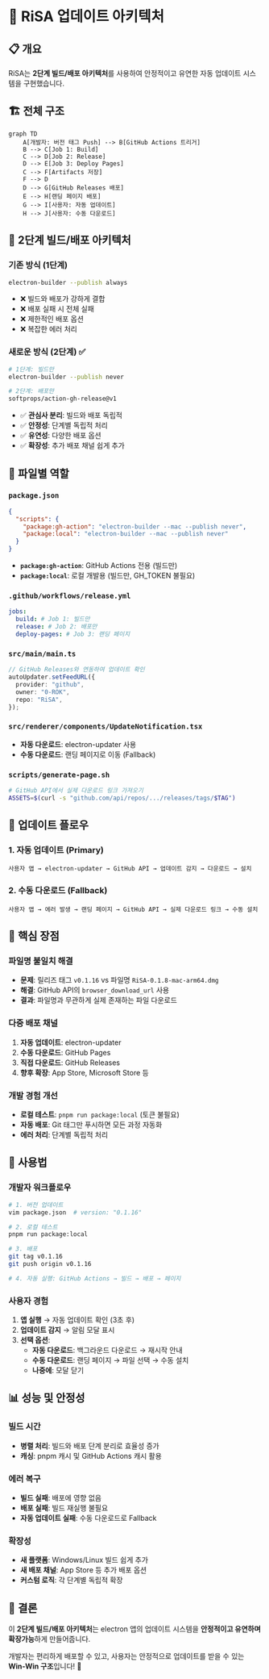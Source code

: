 # 🔄 RiSA 업데이트 아키텍처

## 📋 개요

RiSA는 **2단계 빌드/배포 아키텍처**를 사용하여 안정적이고 유연한 자동 업데이트 시스템을 구현했습니다.

## 🏗️ 전체 구조

```mermaid
graph TD
    A[개발자: 버전 태그 Push] --> B[GitHub Actions 트리거]
    B --> C[Job 1: Build]
    C --> D[Job 2: Release]
    D --> E[Job 3: Deploy Pages]
    C --> F[Artifacts 저장]
    F --> D
    D --> G[GitHub Releases 배포]
    E --> H[랜딩 페이지 배포]
    G --> I[사용자: 자동 업데이트]
    H --> J[사용자: 수동 다운로드]
```

## 🎯 2단계 빌드/배포 아키텍처

### **기존 방식 (1단계)**

```bash
electron-builder --publish always
```

- ❌ 빌드와 배포가 강하게 결합
- ❌ 배포 실패 시 전체 실패
- ❌ 제한적인 배포 옵션
- ❌ 복잡한 에러 처리

### **새로운 방식 (2단계)** ✅

```bash
# 1단계: 빌드만
electron-builder --publish never

# 2단계: 배포만
softprops/action-gh-release@v1
```

- ✅ **관심사 분리**: 빌드와 배포 독립적
- ✅ **안정성**: 단계별 독립적 처리
- ✅ **유연성**: 다양한 배포 옵션
- ✅ **확장성**: 추가 배포 채널 쉽게 추가

## 📁 파일별 역할

### `package.json`

```json
{
  "scripts": {
    "package:gh-action": "electron-builder --mac --publish never",
    "package:local": "electron-builder --mac --publish never"
  }
}
```

- **`package:gh-action`**: GitHub Actions 전용 (빌드만)
- **`package:local`**: 로컬 개발용 (빌드만, GH_TOKEN 불필요)

### `.github/workflows/release.yml`

```yaml
jobs:
  build: # Job 1: 빌드만
  release: # Job 2: 배포만
  deploy-pages: # Job 3: 랜딩 페이지
```

### `src/main/main.ts`

```typescript
// GitHub Releases와 연동하여 업데이트 확인
autoUpdater.setFeedURL({
  provider: "github",
  owner: "0-ROK",
  repo: "RiSA",
});
```

### `src/renderer/components/UpdateNotification.tsx`

- **자동 다운로드**: electron-updater 사용
- **수동 다운로드**: 랜딩 페이지로 이동 (Fallback)

### `scripts/generate-page.sh`

```bash
# GitHub API에서 실제 다운로드 링크 가져오기
ASSETS=$(curl -s "github.com/api/repos/.../releases/tags/$TAG")
```

## 🔄 업데이트 플로우

### 1. **자동 업데이트 (Primary)**

```
사용자 앱 → electron-updater → GitHub API → 업데이트 감지 → 다운로드 → 설치
```

### 2. **수동 다운로드 (Fallback)**

```
사용자 앱 → 에러 발생 → 랜딩 페이지 → GitHub API → 실제 다운로드 링크 → 수동 설치
```

## 🎯 핵심 장점

### **파일명 불일치 해결**

- **문제**: 릴리즈 태그 `v0.1.16` vs 파일명 `RiSA-0.1.8-mac-arm64.dmg`
- **해결**: GitHub API의 `browser_download_url` 사용
- **결과**: 파일명과 무관하게 실제 존재하는 파일 다운로드

### **다중 배포 채널**

1. **자동 업데이트**: electron-updater
2. **수동 다운로드**: GitHub Pages
3. **직접 다운로드**: GitHub Releases
4. **향후 확장**: App Store, Microsoft Store 등

### **개발 경험 개선**

- **로컬 테스트**: `pnpm run package:local` (토큰 불필요)
- **자동 배포**: Git 태그만 푸시하면 모든 과정 자동화
- **에러 처리**: 단계별 독립적 처리

## 🚀 사용법

### **개발자 워크플로우**

```bash
# 1. 버전 업데이트
vim package.json  # version: "0.1.16"

# 2. 로컬 테스트
pnpm run package:local

# 3. 배포
git tag v0.1.16
git push origin v0.1.16

# 4. 자동 실행: GitHub Actions → 빌드 → 배포 → 페이지
```

### **사용자 경험**

1. **앱 실행** → 자동 업데이트 확인 (3초 후)
2. **업데이트 감지** → 알림 모달 표시
3. **선택 옵션**:
   - **자동 다운로드**: 백그라운드 다운로드 → 재시작 안내
   - **수동 다운로드**: 랜딩 페이지 → 파일 선택 → 수동 설치
   - **나중에**: 모달 닫기

## 📊 성능 및 안정성

### **빌드 시간**

- **병렬 처리**: 빌드와 배포 단계 분리로 효율성 증가
- **캐싱**: pnpm 캐시 및 GitHub Actions 캐시 활용

### **에러 복구**

- **빌드 실패**: 배포에 영향 없음
- **배포 실패**: 빌드 재실행 불필요
- **자동 업데이트 실패**: 수동 다운로드로 Fallback

### **확장성**

- **새 플랫폼**: Windows/Linux 빌드 쉽게 추가
- **새 배포 채널**: App Store 등 추가 배포 옵션
- **커스텀 로직**: 각 단계별 독립적 확장

## 🎉 결론

이 **2단계 빌드/배포 아키텍처**는 electron 앱의 업데이트 시스템을 **안정적이고 유연하며 확장가능**하게 만들어줍니다.

개발자는 편리하게 배포할 수 있고, 사용자는 안정적으로 업데이트를 받을 수 있는 **Win-Win 구조**입니다! 🚀
